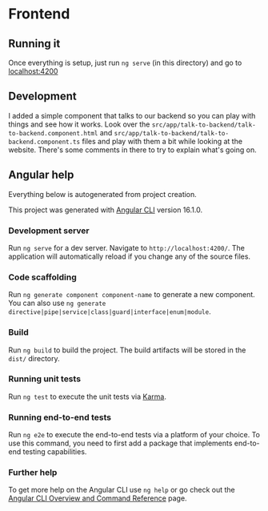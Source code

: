 # Frontend

## Running it

Once everything is setup, just run `ng serve` (in this directory) and go to [localhost:4200](http://localhost:4200/)

## Development

I added a simple component that talks to our backend so you can play with things and see how it works. Look over the `src/app/talk-to-backend/talk-to-backend.component.html` and `src/app/talk-to-backend/talk-to-backend.component.ts` files and play with them a bit while looking at the website. There's some comments in there to try to explain what's going on.

## Angular help

Everything below is autogenerated from project creation.

This project was generated with [Angular CLI](https://github.com/angular/angular-cli) version 16.1.0.

### Development server

Run `ng serve` for a dev server. Navigate to `http://localhost:4200/`. The application will automatically reload if you change any of the source files.

### Code scaffolding

Run `ng generate component component-name` to generate a new component. You can also use `ng generate directive|pipe|service|class|guard|interface|enum|module`.

### Build

Run `ng build` to build the project. The build artifacts will be stored in the `dist/` directory.

### Running unit tests

Run `ng test` to execute the unit tests via [Karma](https://karma-runner.github.io).

### Running end-to-end tests

Run `ng e2e` to execute the end-to-end tests via a platform of your choice. To use this command, you need to first add a package that implements end-to-end testing capabilities.

### Further help

To get more help on the Angular CLI use `ng help` or go check out the [Angular CLI Overview and Command Reference](https://angular.io/cli) page.
